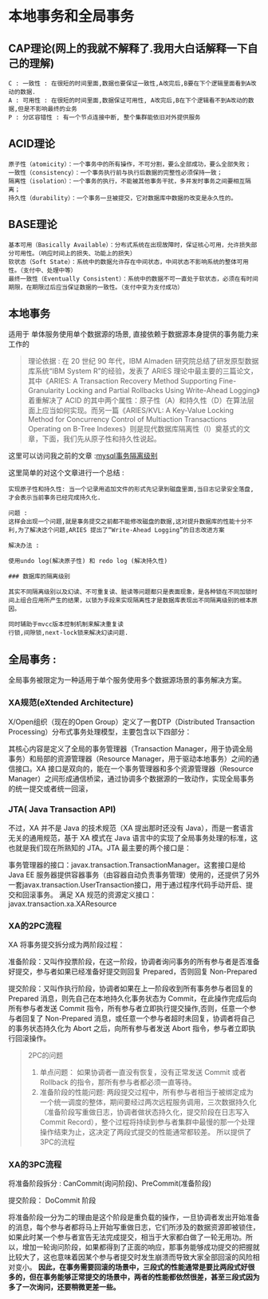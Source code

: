 # 本地事务和全局事务

## CAP理论(网上的我就不解释了.我用大白话解释一下自己的理解)

``` text
C : 一致性 : 在很短的时间里面,数据也要保证一致性,A改完后,B要在下个逻辑里面看到A改动的数据.
A : 可用性 : 在很短的时间里面,数据保证可用性, A改完后,B在下个逻辑看不到A改动的数据,但是不影响最终的业务
P : 分区容错性 : 有一个节点连接中断, 整个集群能依旧对外提供服务
```

## ACID理论
``` text
原子性（atomicity）：一个事务中的所有操作，不可分割，要么全部成功，要么全部失败；
一致性（consistency）：一个事务执行前与执行后数据的完整性必须保持一致；
隔离性（isolation）：一个事务的执行，不能被其他事务干扰，多并发时事务之间要相互隔离；
持久性（durability）：一个事务一旦被提交，它对数据库中数据的改变是永久性的。
```



## BASE理论

``` text
基本可用（Basically Available）：分布式系统在出现故障时，保证核心可用，允许损失部分可用性。（响应时间上的损失、功能上的损失）
软状态（Soft State）：系统中的数据允许存在中间状态，中间状态不影响系统的整体可用性。（支付中、处理中等）
最终一致性（Eventually Consistent）：系统中的数据不可一直处于软状态，必须在有时间期限，在期限过后应当保证数据的一致性。（支付中变为支付成功）
```



## 本地事务 

适用于 单体服务使用单个数据源的场景, 直接依赖于数据源本身提供的事务能力来工作的
> 理论依据 : 在 20 世纪 90 年代，IBM Almaden 研究院总结了研发原型数据库系统“IBM System R”的经验，发表了 ARIES 理论中最主要的三篇论文，其中《ARIES: A Transaction Recovery Method Supporting Fine-Granularity Locking and Partial Rollbacks Using Write-Ahead Logging》着重解决了 ACID 的其中两个属性：原子性（A）和持久性（D）在算法层面上应当如何实现。而另一篇《ARIES/KVL: A Key-Value Locking Method for Concurrency Control of Multiaction Transactions Operating on B-Tree Indexes》则是现代数据库隔离性（I）奠基式的文章，下面，我们先从原子性和持久性说起。

这里可以访问我之前的文章 :[mysql事务隔离级别](https://wonggaozh.github.io/Blog/#/zh-database/103_mysql%E4%BA%8B%E5%8A%A1%E9%9A%94%E7%A6%BB%E7%BA%A7%E5%88%AB)

这里简单的对这个文章进行一个总结 : 
``` text
实现原子性和持久性: 当一个记录用追加文件的形式先记录到磁盘里面,当日志记录安全落盘,才会表示当前事务已经完成持久化.

问题 : 
这样会出现一个问题,就是事务提交之前都不能修改磁盘的数据,这对提升数据库的性能十分不利,为了解决这个问题,ARIES 提出了“Write-Ahead Logging”的日志改进方案

解决办法 : 

使用undo log(解决原子性) 和 redo log (解决持久性)

### 数据库的隔离级别

其实不同隔离级别以及幻读、不可重复读、脏读等问题都只是表面现象，是各种锁在不同加锁时间上组合应用所产生的结果，以锁为手段来实现隔离性才是数据库表现出不同隔离级别的根本原因。

同时辅助于mvcc版本控制机制来解决重复读 
行锁,间隙锁,next-lock锁来解决幻读问题.
```

## 全局事务 : 
全局事务被限定为一种适用于单个服务使用多个数据源场景的事务解决方案。

### XA规范(eXtended Architecture)

X/Open组织（现在的Open Group）定义了一套DTP（Distributed Transaction Processing）分布式事务处理模型，主要包含以下四部分：

其核心内容是定义了全局的事务管理器（Transaction Manager，用于协调全局事务）和局部的资源管理器（Resource Manager，用于驱动本地事务）之间的通信接口。XA 接口是双向的，能在一个事务管理器和多个资源管理器（Resource Manager）之间形成通信桥梁，通过协调多个数据源的一致动作，实现全局事务的统一提交或者统一回滚，

### JTA( Java Transaction API)

不过，XA 并不是 Java 的技术规范（XA 提出那时还没有 Java），而是一套语言无关的通用规范，基于 XA 模式在 Java 语言中的实现了全局事务处理的标准，这也就是我们现在所熟知的 JTA。JTA 最主要的两个接口是：

事务管理器的接口：javax.transaction.TransactionManager。这套接口是给 Java EE 服务器提供容器事务（由容器自动负责事务管理）使用的，还提供了另外一套javax.transaction.UserTransaction接口，用于通过程序代码手动开启、提交和回滚事务。
满足 XA 规范的资源定义接口：javax.transaction.xa.XAResource

### XA的2PC流程
XA 将事务提交拆分成为两阶段过程：

准备阶段：又叫作投票阶段，在这一阶段，协调者询问事务的所有参与者是否准备好提交，参与者如果已经准备好提交则回复 Prepared，否则回复 Non-Prepared

提交阶段：又叫作执行阶段，协调者如果在上一阶段收到所有事务参与者回复的 Prepared 消息，则先自己在本地持久化事务状态为 Commit，在此操作完成后向所有参与者发送 Commit 指令，所有参与者立即执行提交操作,否则，任意一个参与者回复了 Non-Prepared 消息，或任意一个参与者超时未回复，协调者将自己的事务状态持久化为 Abort 之后，向所有参与者发送 Abort 指令，参与者立即执行回滚操作。

> 2PC的问题 
> 1. 单点问题： 如果协调者一直没有恢复，没有正常发送 Commit 或者 Rollback 的指令，那所有参与者都必须一直等待。
> 2. 准备阶段的性能问题: 两段提交过程中，所有参与者相当于被绑定成为一个统一调度的整体，期间要经过两次远程服务调用，三次数据持久化（准备阶段写重做日志，协调者做状态持久化，提交阶段在日志写入 Commit Record），整个过程将持续到参与者集群中最慢的那一个处理操作结束为止，这决定了两段式提交的性能通常都较差。
> 所以提供了3PC的流程

### XA的3PC流程

将准备阶段拆分 :
CanCommit(询问阶段)、PreCommit(准备阶段) 

提交阶段： DoCommit 阶段

将准备阶段一分为二的理由是这个阶段是重负载的操作，一旦协调者发出开始准备的消息，每个参与者都将马上开始写重做日志，它们所涉及的数据资源即被锁住，如果此时某一个参与者宣告无法完成提交，相当于大家都白做了一轮无用功。所以，增加一轮询问阶段，如果都得到了正面的响应，那事务能够成功提交的把握就比较大了，这也意味着因某个参与者提交时发生崩溃而导致大家全部回滚的风险相对变小。
**因此，在事务需要回滚的场景中，三段式的性能通常是要比两段式好很多的，但在事务能够正常提交的场景中，两者的性能都依然很差，甚至三段式因为多了一次询问，还要稍微更差一些。**



